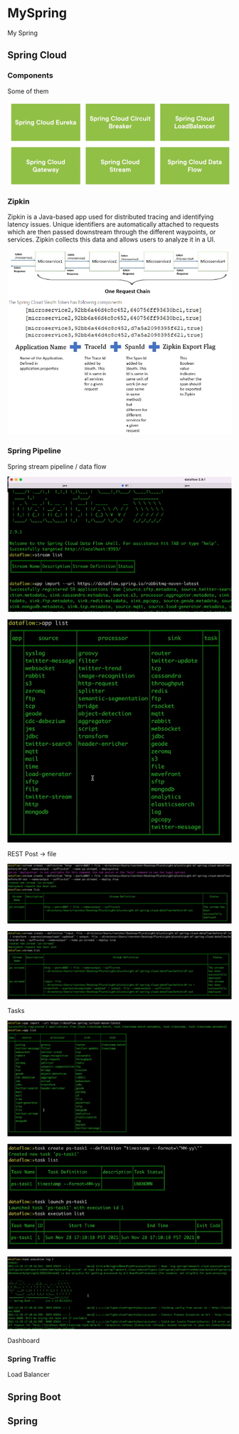 # MySpring

My Spring

## Spring Cloud

### Components

Some of them

![1660513582553](image/README/1660513582553.png)

### Zipkin

Zipkin is a Java-based app used for distributed tracing and identifying latency issues. Unique identifiers are automatically attached to requests which are then passed downstream through the different waypoints, or services. Zipkin collects this data and allows users to analyze it in a UI.

![1660509680601](image/README/1660509680601.png)

### Spring Pipeline

Spring stream pipeline / data flow

![1660513965220](image/README/1660513965220.png)

![1660513981993](image/README/1660513981993.png)

REST Post -> file

![1660514069109](image/README/1660514069109.png)

![1660514204559](image/README/1660514204559.png)

Tasks

![1660514262425](image/README/1660514262425.png)

![1660514308378](image/README/1660514308378.png)

![1660514343792](image/README/1660514343792.png)

Dashboard

### Spring Traffic

Load Balancer

## Spring Boot

## Spring
